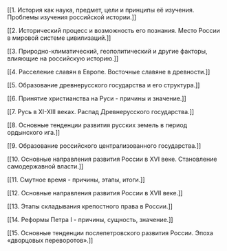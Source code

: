 
[[1. История как наука, предмет, цели и принципы её изучения. Проблемы изучения российской истории.]]

[[2. Исторический процесс и возможность его познания. Место России в мировой системе цивилизаций.]]

[[3. Природно-климатический, геополитический и другие факторы, влияющие на российскую историю.]]

[[4. Расселение славян в Европе. Восточные славяне в древности.]]

[[5. Образование древнерусского государства и его структура.]]

[[6. Принятие христианства на Руси - причины и значение.]]

[[7. Русь в XI-XIII веках. Распад Древнерусского государства.]]

[[8. Основные тенденции развития русских земель в период ордынского ига.]]

[[9. Образование российского централизованного государства.]]

[[10. Основные направления развития России в XVI веке. Становление самодержавной власти.]]

[[11. Смутное время - причины, этапы, итоги.]]

[[12. Основные направления развития России в XVII веке.]]

[[13. Этапы складывания крепостного права в России.]]

[[14. Реформы Петра I - причины, сущность, значение.]]

[[15. Основные тенденции послепетровского развития России. Эпоха «дворцовых переворотов».]]

